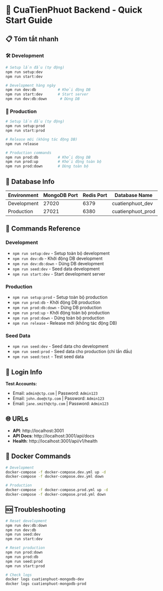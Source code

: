 # 🚀 CuaTienPhuot Backend - Quick Start Guide

## 📋 Tóm tắt nhanh

### 🛠️ Development

```bash
# Setup lần đầu (tự động)
npm run setup:dev
npm run start:dev

# Development hàng ngày
npm run dev:db          # Khởi động DB
npm run start:dev       # Start server
npm run dev:db:down      # Dừng DB
```

### 🚀 Production

```bash
# Setup lần đầu (tự động)
npm run setup:prod
npm run start:prod

# Release mới (không tác động DB)
npm run release

# Production commands
npm run prod:db         # Khởi động DB
npm run prod:up         # Khởi động toàn bộ
npm run prod:down       # Dừng toàn bộ
```

## 🔧 Database Info

| Environment | MongoDB Port | Redis Port | Database Name     |
| ----------- | ------------ | ---------- | ----------------- |
| Development | 27020        | 6379       | cuatienphuot_dev  |
| Production  | 27021        | 6380       | cuatienphuot_prod |

## 📝 Commands Reference

### Development

- `npm run setup:dev` - Setup toàn bộ development
- `npm run dev:db` - Khởi động DB development
- `npm run dev:db:down` - Dừng DB development
- `npm run seed:dev` - Seed data development
- `npm run start:dev` - Start development server

### Production

- `npm run setup:prod` - Setup toàn bộ production
- `npm run prod:db` - Khởi động DB production
- `npm run prod:db:down` - Dừng DB production
- `npm run prod:up` - Khởi động toàn bộ production
- `npm run prod:down` - Dừng toàn bộ production
- `npm run release` - Release mới (không tác động DB)

### Seed Data

- `npm run seed:dev` - Seed data cho development
- `npm run seed:prod` - Seed data cho production (chỉ lần đầu)
- `npm run seed:test` - Test seed data

## 🔑 Login Info

**Test Accounts:**

- Email: `admin@ctp.com` | Password: `Admin123`
- Email: `john.doe@ctp.com` | Password: `Admin123`
- Email: `jane.smith@ctp.com` | Password: `Admin123`

## 🌐 URLs

- **API**: http://localhost:3001
- **API Docs**: http://localhost:3001/api/docs
- **Health**: http://localhost:3001/api/v1/health

## 🐳 Docker Commands

```bash
# Development
docker-compose -f docker-compose.dev.yml up -d
docker-compose -f docker-compose.dev.yml down

# Production
docker-compose -f docker-compose.prod.yml up -d
docker-compose -f docker-compose.prod.yml down
```

## 🆘 Troubleshooting

```bash
# Reset development
npm run dev:db:down
npm run dev:db
npm run seed:dev
npm run start:dev

# Reset production
npm run prod:down
npm run prod:db
npm run seed:prod
npm run start:prod

# Check logs
docker logs cuatienphuot-mongodb-dev
docker logs cuatienphuot-mongodb-prod
```
